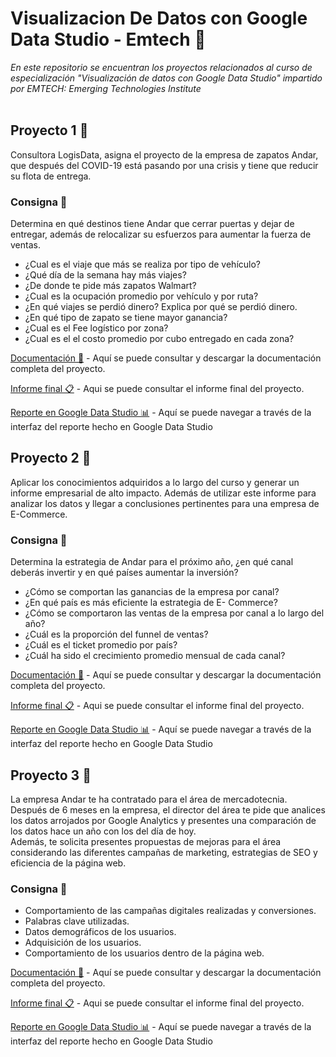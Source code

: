 # Visualizacion De Datos con Google Data Studio - Emtech 🏫
_En este repositorio se encuentran los proyectos relacionados al curso de especialización  "Visualización de datos con Google Data Studio" impartido por EMTECH: Emerging Technologies Institute_
<br/><br/>

## Proyecto 1 📝
Consultora LogisData, asigna el proyecto de la empresa de zapatos Andar, que después del COVID-19 está pasando por una crisis y tiene que reducir su flota de entrega.

### Consigna 📌
Determina en qué destinos tiene Andar que cerrar puertas y dejar de entregar, además de relocalizar su esfuerzos para aumentar la fuerza de ventas.
<br/>

* ¿Cual es el viaje que más se realiza por tipo de vehículo?
* ¿Qué día de la semana hay más viajes?
* ¿De donde te pide más zapatos Walmart?
* ¿Cual es la ocupación promedio por vehículo y por ruta?
* ¿En qué viajes se perdió dinero? Explica por qué se perdió dinero.
* ¿En qué tipo de zapato se tiene mayor ganancia?
* ¿Cual es el Fee logístico por zona? 
* ¿Cual es el el costo promedio por cubo entregado en cada zona?

[Documentación 📂](https://github.com/EliasBautista/Curso_Emtech/blob/master/Requerimientos/ProyectoFinal1.pdf) - Aquí se puede consultar y descargar la documentación completa del proyecto.

[Informe final 📋](https://github.com/EliasBautista/Curso_Emtech/blob/master/Datos/Listas.py) - Aqui se puede consultar el informe final del proyecto.

[Reporte en Google Data Studio 📊](https://lookerstudio.google.com/reporting/95d3547d-8c1b-412b-bb08-32ae1d19ae1f) - Aquí se puede navegar a través de la interfaz del reporte hecho en Google Data Studio

## Proyecto 2 📝
Aplicar los conocimientos adquiridos a lo largo del 
curso y generar un informe empresarial de alto impacto. Además de utilizar este informe para analizar los datos y llegar a conclusiones pertinentes para una empresa de E-Commerce. 

### Consigna 📌
Determina la estrategia de Andar para el próximo 
año, ¿en qué canal deberás invertir y en qué países 
aumentar la inversión?
<br/>

* ¿Cómo se comportan las ganancias de la empresa por canal?
* ¿En qué país es más eficiente la estrategia de E- Commerce?
* ¿Cómo se comportaron las ventas de la empresa por canal a lo largo del año?
* ¿Cuál es la proporción del funnel de ventas?
* ¿Cuál es el ticket promedio por país?
* ¿Cuál ha sido el crecimiento promedio mensual de cada canal?

[Documentación 📂](https://github.com/EliasBautista/Curso_Emtech/blob/master/Requerimientos/ProyectoFinal1.pdf) - Aquí se puede consultar y descargar la documentación completa del proyecto.

[Informe final 📋](https://github.com/EliasBautista/Curso_Emtech/blob/master/Datos/Listas.py) - Aqui se puede consultar el informe final del proyecto.

[Reporte en Google Data Studio 📊](https://lookerstudio.google.com/s/sW9BpCKkC5c) - Aquí se puede navegar a través de la interfaz del reporte hecho en Google Data Studio

## Proyecto 3 📝
La empresa Andar te ha contratado para el área de 
mercadotecnia. Después de 6 meses en la empresa, 
el director del área te pide que analices los datos 
arrojados por Google Analytics y presentes una 
comparación de los datos hace un año con los del 
día de hoy. <br/>
Además, te solicita presentes propuestas de mejoras 
para el área considerando las diferentes campañas 
de marketing, estrategias de SEO y eficiencia de la 
página web.

### Consigna 📌

* Comportamiento de las campañas digitales realizadas y conversiones.
* Palabras clave utilizadas.
* Datos demográficos de los usuarios.
* Adquisición de los usuarios.
* Comportamiento de los usuarios dentro de la página web.

[Documentación 📂](https://github.com/EliasBautista/Curso_Emtech/blob/master/Requerimientos/ProyectoFinal1.pdf) - Aquí se puede consultar y descargar la documentación completa del proyecto.

[Informe final 📋](https://github.com/EliasBautista/Curso_Emtech/blob/master/Datos/Listas.py) - Aqui se puede consultar el informe final del proyecto.

[Reporte en Google Data Studio 📊](https://lookerstudio.google.com/s/gSLOm5A0FGA) - Aquí se puede navegar a través de la interfaz del reporte hecho en Google Data Studio
